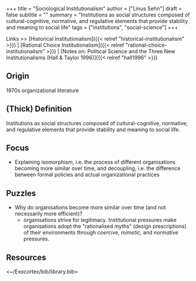 +++
title = "Sociological Institutionalism"
author = ["Linus Sehn"]
draft = false
subtitle = ""
summary = "Institutions as social structures composed of cultural-cognitive, normative, and regulative elements that provide stability and meaning to social life"
tags = ["institutions", "social-science"]
+++

Links >> [Historical
Institutionalism]({{< relref "historical-institutionalism" >}}) | [Rational
Choice Institutionalism]({{< relref "rational-choice-institutionalism" >}}) |
[Notes on: Political Science and the Three New Institutionalisms (Hall & Taylor
1996)]({{< relref "hall1996" >}})

## Origin

1970s organizational literature

## (Thick) Definition

Institutions as social structures composed of cultural-cognitive, normative, and
regulative elements that provide stability and meaning to social life.

## Focus

- Explaining isomorphism, i.e. the process of different organisations becoming
  more similar over time, and decoupling, i.e. the difference between formal
  policies and actual organizational practices

## Puzzles

- Why do organisations become more similar over time (and not necessarily more
  efficient)?
  - organisations strive for legitimacy. Institutional pressures make
    organisations adopt the "rationalised myths" (design prescriptions) of their
    environments through _coercive_, _mimetic_, and _normative_ pressures.

## Resources

<~/Exocortex/bib/library.bib>
